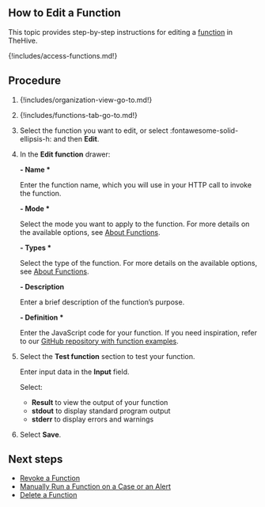 ## How to Edit a Function

This topic provides step-by-step instructions for editing a [function](about-functions.md) in TheHive.

{!includes/access-functions.md!}

## Procedure

1. {!includes/organization-view-go-to.md!}

2. {!includes/functions-tab-go-to.md!}

3. Select the function you want to edit, or select :fontawesome-solid-ellipsis-h: and then **Edit**.

4. In the **Edit function** drawer:

    **- Name \***

    Enter the function name, which you will use in your HTTP call to invoke the function.

    **- Mode \***

    Select the mode you want to apply to the function. For more details on the available options, see [About Functions](about-functions#function-modes).

    **- Types \***

    Select the type of the function. For more details on the available options, see [About Functions](about-functions#function-types).

    **- Description**

    Enter a brief description of the function’s purpose.

    **- Definition \***

    Enter the JavaScript code for your function. If you need inspiration, refer to our [GitHub repository with function examples]().

5. Select the **Test function** section to test your function.

    Enter input data in the **Input** field. 

    Select:
    * **Result** to view the output of your function
    * **stdout** to display standard program output
    * **stderr** to display errors and warnings

6. Select **Save**. 

## Next steps

* [Revoke a Function](revoke-a-function.md)
* [Manually Run a Function on a Case or an Alert](run-a-function-case-alert.md)
* [Delete a Function](delete-a-function.md)